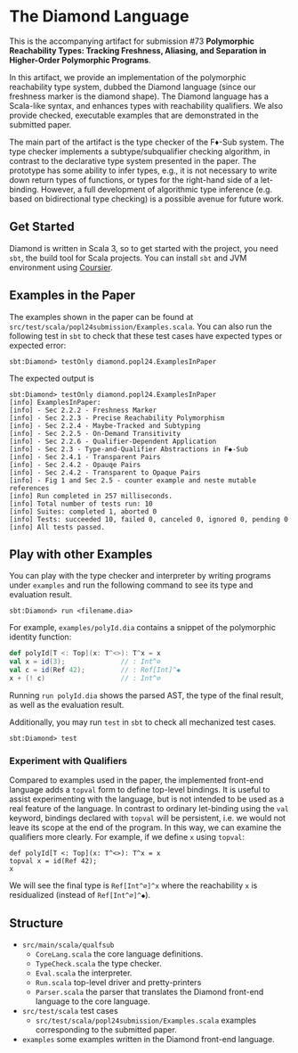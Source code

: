 # The Diamond Language

This is the accompanying artifact for submission #73 __Polymorphic Reachability
Types: Tracking Freshness, Aliasing, and Separation in Higher-Order Polymorphic
Programs__.

In this artifact, we provide an implementation of the polymorphic reachability
type system, dubbed the Diamond language (since our freshness marker is the
diamond shape).
The Diamond language has a Scala-like syntax, and enhances types with
reachability qualifiers.
We also provide checked, executable examples that are demonstrated in
the submitted paper.

The main part of the artifact is the type checker of the F♦-Sub system.
The type checker implements a subtype/subqualifier checking algorithm,
in contrast to the declarative type system presented in the paper.
The prototype has some ability to infer types, e.g., it is not
necessary to write down return types of functions, or types for the right-hand
side of a let-binding.
However, a full development of algorithmic type inference (e.g. based on
bidirectional type checking) is a possible avenue for future work.

## Get Started

Diamond is written in Scala 3, so to get started with the project, you need
`sbt`, the build tool for Scala projects.  You can install `sbt` and JVM
environment using [Coursier](https://get-coursier.io/docs/cli-installation).

## Examples in the Paper

The examples shown in the paper can be found at `src/test/scala/popl24submission/Examples.scala`.
You can also run the following test in `sbt` to check that these test cases have expected types
or expected error:

```
sbt:Diamond> testOnly diamond.popl24.ExamplesInPaper
```

The expected output is

```
sbt:Diamond> testOnly diamond.popl24.ExamplesInPaper
[info] ExamplesInPaper:
[info] - Sec 2.2.2 - Freshness Marker
[info] - Sec 2.2.3 - Precise Reachability Polymorphism
[info] - Sec 2.2.4 - Maybe-Tracked and Subtyping
[info] - Sec 2.2.5 - On-Demand Transitivity
[info] - Sec 2.2.6 - Qualifier-Dependent Application
[info] - Sec 2.3 - Type-and-Qualifier Abstractions in F◆-Sub
[info] - Sec 2.4.1 - Transparent Pairs
[info] - Sec 2.4.2 - Opauqe Pairs
[info] - Sec 2.4.2 - Transparent to Opaque Pairs
[info] - Fig 1 and Sec 2.5 - counter example and neste mutable references
[info] Run completed in 257 milliseconds.
[info] Total number of tests run: 10
[info] Suites: completed 1, aborted 0
[info] Tests: succeeded 10, failed 0, canceled 0, ignored 0, pending 0
[info] All tests passed.
```

## Play with other Examples

You can play with the type checker and interpreter by writing programs under `examples` and run
the following command to see its type and evaluation result.

```
sbt:Diamond> run <filename.dia>
```

For example, `examples/polyId.dia` contains a snippet of the polymorphic identity function:

```scala
def polyId[T <: Top](x: T^<>): T^x = x
val x = id(3);              // : Int^∅
val c = id(Ref 42);         // : Ref[Int]^◆
x + (! c)                   // : Int^∅
```

Running `run polyId.dia` shows the parsed AST, the type of the final result, as
well as the evaluation result.

Additionally, you may run `test` in `sbt` to check all mechanized test cases.

```
sbt:Diamond> test
```

### Experiment with Qualifiers

Compared to examples used in the paper, the implemented front-end language adds
a `topval` form to define top-level bindings.
It is useful to assist experimenting with the language, but is not intended to
be used as a real feature of the language.
In contrast to ordinary let-binding using the `val` keyword, bindings declared
with `topval` will be persistent, i.e. we would not leave its scope at the end
of the program.  In this way, we can examine the qualifiers more clearly.
For example, if we define `x` using `topval`:

```
def polyId[T <: Top](x: T^<>): T^x = x
topval x = id(Ref 42);
x
```

We will see the final type is `Ref[Int^∅]^x` where the reachability `x` is residualized
(instead of `Ref[Int^∅]^◆`).

## Structure

- `src/main/scala/qualfsub`
    * `CoreLang.scala` the core language definitions.
    * `TypeCheck.scala` the type checker.
    * `Eval.scala` the interpreter.
    * `Run.scala` top-level driver and pretty-printers
    * `Parser.scala` the parser that translates the Diamond front-end language to the core language.
- `src/test/scala` test cases
    * `src/test/scala/popl24submission/Examples.scala` examples corresponding to the submitted paper.
- `examples` some examples written in the Diamond front-end language.

